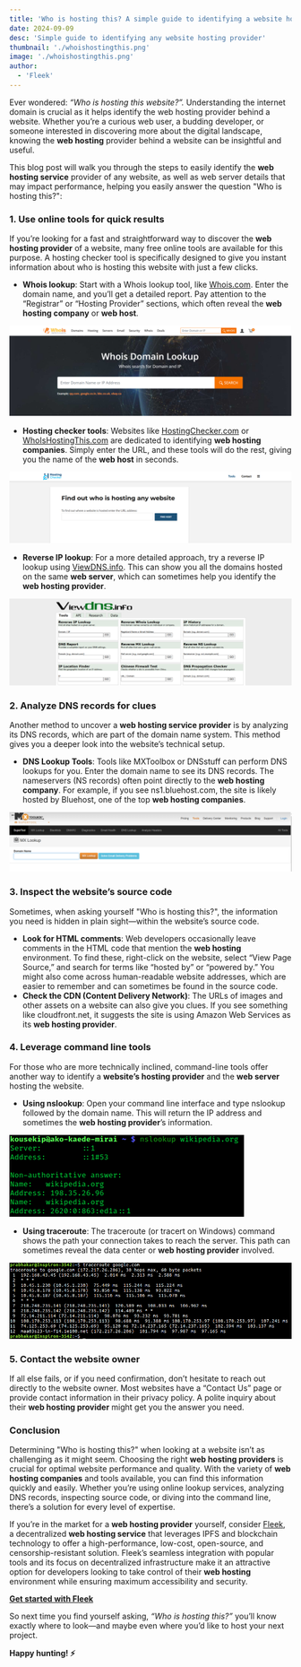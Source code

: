 ```yaml
---
title: 'Who is hosting this? A simple guide to identifying a website hosting provider'
date: 2024-09-09
desc: 'Simple guide to identifying any website hosting provider'
thumbnail: './whoishostingthis.png'
image: './whoishostingthis.png'
author:
  - 'Fleek'
---
```


Ever wondered: _“Who is hosting this website?”._ Understanding the internet domain is crucial as it helps identify the web hosting provider behind a website. Whether you’re a curious web user, a budding developer, or someone interested in discovering more about the digital landscape, knowing the **web hosting** provider behind a website can be insightful and useful.

This blog post will walk you through the steps to easily identify the **web hosting service** provider of any website, as well as web server details that may impact performance, helping you easily answer the question "Who is hosting this?":

### **1. Use online tools for quick results**

If you’re looking for a fast and straightforward way to discover the **web hosting provider** of a website, many free online tools are available for this purpose. A hosting checker tool is specifically designed to give you instant information about who is hosting this website with just a few clicks.

- **Whois lookup**: Start with a Whois lookup tool, like [Whois.com](https://www.whois.com/whois/?srsltid=AfmBOorV_IAUKEnEOlPVQnx6HTnw5XA5FImIyRHXZL89jiuyngGEexlH). Enter the domain name, and you’ll get a detailed report. Pay attention to the “Registrar” or “Hosting Provider” sections, which often reveal the **web hosting company** or **web host**.

![](./whois.png)

- **Hosting checker tools**: Websites like [HostingChecker.com](http://hostingchecker.com/) or [WhoIsHostingThis.com](http://whoishostingthis.com/) are dedicated to identifying **web hosting companies**. Simply enter the URL, and these tools will do the rest, giving you the name of the **web host** in seconds.

![](./hostingchecker.png)

- **Reverse IP lookup**: For a more detailed approach, try a reverse IP lookup using [ViewDNS.info](http://viewdns.info/). This can show you all the domains hosted on the same **web server**, which can sometimes help you identify the **web hosting provider**.

![](./viewdns.png)

### **2. Analyze DNS records for clues**

Another method to uncover a **web hosting service provider** is by analyzing its DNS records, which are part of the domain name system. This method gives you a deeper look into the website’s technical setup.

- **DNS Lookup Tools**: Tools like MXToolbox or DNSstuff can perform DNS lookups for you. Enter the domain name to see its DNS records. The nameservers (NS records) often point directly to the **web hosting company**. For example, if you see ns1.bluehost.com, the site is likely hosted by Bluehost, one of the top **web hosting companies**.

![](./mxtoolbox.png)

### **3. Inspect the website’s source code**

Sometimes, when asking yourself "Who is hosting this?", the information you need is hidden in plain sight—within the website’s source code.

- **Look for HTML comments**: Web developers occasionally leave comments in the HTML code that mention the **web hosting** environment. To find these, right-click on the website, select “View Page Source,” and search for terms like “hosted by” or “powered by.” You might also come across human-readable website addresses, which are easier to remember and can sometimes be found in the source code.
- **Check the CDN (Content Delivery Network)**: The URLs of images and other assets on a website can also give you clues. If you see something like cloudfront.net, it suggests the site is using Amazon Web Services as its **web hosting provider**.

### **4. Leverage command line tools**

For those who are more technically inclined, command-line tools offer another way to identify a **website’s hosting provider** and the **web server** hosting the website.

- **Using nslookup**: Open your command line interface and type nslookup followed by the domain name. This will return the IP address and sometimes the **web hosting provider**’s information.

![](./nslookup.png)

- **Using traceroute**: The traceroute (or tracert on Windows) command shows the path your connection takes to reach the server. This path can sometimes reveal the data center or **web hosting provider** involved.

![](./traceroute.png)

### **5. Contact the website owner**

If all else fails, or if you need confirmation, don’t hesitate to reach out directly to the website owner. Most websites have a “Contact Us” page or provide contact information in their privacy policy. A polite inquiry about their **web hosting provider** might get you the answer you need.

### **Conclusion**

Determining "Who is hosting this?" when looking at a website isn’t as challenging as it might seem. Choosing the right **web hosting providers** is crucial for optimal website performance and quality. With the variety of **web hosting companies** and tools available, you can find this information quickly and easily. Whether you’re using online lookup services, analyzing DNS records, inspecting source code, or diving into the command line, there’s a solution for every level of expertise.

If you’re in the market for a **web hosting provider** yourself, consider [Fleek](https://fleek.xyz/), a decentralized **web hosting service** that leverages IPFS and blockchain technology to offer a high-performance, low-cost, open-source, and censorship-resistant solution. Fleek’s seamless integration with popular tools and its focus on decentralized infrastructure make it an attractive option for developers looking to take control of their **web hosting** environment while ensuring maximum accessibility and security.

[**Get started with Fleek**](https://fleek.xyz/docs/platform/hosting/)

So next time you find yourself asking, _“Who is hosting this?”_ you’ll know exactly where to look—and maybe even where you’d like to host your next project.

**Happy hunting! ⚡️**
